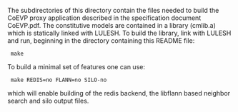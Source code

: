 
The subdirectories of this directory contain the files needed to build the CoEVP proxy
application described in the specification document CoEVP.pdf.  The constitutive models
are contained in a library (cmlib.a) which is statically linked with LULESH.  To build
the library, link with LULESH and run, beginning in the directory containing this README
file:

     make 

To build a minimal set of features one can use:

     make REDIS=no FLANN=no SILO-no

which will enable building of the redis backend, the libflann based neighbor search and
silo output files.

